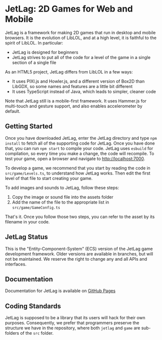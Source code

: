 # JetLag: 2D Games for Web and Mobile

JetLag is a framework for making 2D games that run in desktop and mobile
browsers.  It is the evolution of LibLOL, and at a high level, it is faithful
to the spirit of LibLOL.  In particular:

* JetLag is designed for beginners
* JetLag strives to put all of the code for a level of the game in a single
  section of a single file

As an HTML5 project, JetLag differs from LibLOL in a few ways:

* It uses PIXI.js and Howler.js, and a different version of Box2D than
  LibGDX, so some names and features are a little bit different
* It uses TypeScript instead of Java, which leads to simpler, cleaner code

Note that JetLag still is a mobile-first framework.  It uses Hammer.js for
multi-touch and gesture support, and also enables accelerometer by default.

## Getting Started

Once you have downloaded JetLag, enter the JetLag directory and type `npm
install` to fetch all of the supporting code for JetLag.  Once you have done
that, you can run `npm start` to compile your code.  JetLag uses `esbuild`
for compilation, so every time you make a change, the code will recompile.
To test your game, open a browser and navigate to <http://localhost:7000>.

To develop a game, we recommend that you start by reading the code in
`src/game/Levels.ts`, to understand how JetLag works.  Then edit the first
level of that file to start creating your game.

To add images and sounds to JetLag, follow these steps:

1. Copy the image or sound file into the assets folder
2. Add the name of the file to the appropriate list in `src/game/GameConfig.ts`

That's it.  Once you follow those two steps, you can refer to the asset by its
filename in your code.

## JetLag Status

This is the "Entity-Component-System" (ECS) version of the JetLag game
development framework.  Older versions are available in branches, but will
not be maintained.  We reserve the right to change any and all APIs and
interfaces.

## Documentation

Documentation for JetLag is available on
[GitHub Pages](https://mfs409.github.io/jetlag/ "JetLag GitHub Pages")

## Coding Standards

JetLag is supposed to be a library that its users will hack for their own
purposes.  Consequently, we prefer that programmers preserve the structure we
have in the repository, where both `jetlag` and `game` are sub-folders of the
`src` folder.
